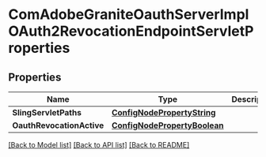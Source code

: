 # ComAdobeGraniteOauthServerImplOAuth2RevocationEndpointServletProperties

## Properties
Name | Type | Description | Notes
------------ | ------------- | ------------- | -------------
**SlingServletPaths** | [**ConfigNodePropertyString**](configNodePropertyString.md) |  | [optional] 
**OauthRevocationActive** | [**ConfigNodePropertyBoolean**](configNodePropertyBoolean.md) |  | [optional] 

[[Back to Model list]](../README.md#documentation-for-models) [[Back to API list]](../README.md#documentation-for-api-endpoints) [[Back to README]](../README.md)


